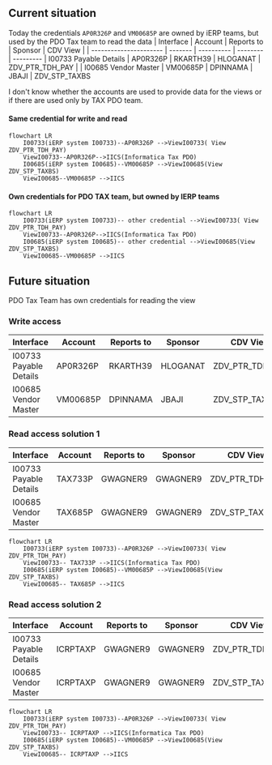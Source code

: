 
## Current situation

Today the credentials `AP0R326P` and `VM00685P` are owned by iERP teams, but used by the PDO Tax team to read the data
| Interface              | Account     | Reports to | Sponsor  | CDV View |
| ---------------------- | -------     | ---------- | -------- | --------- 
| I00733 Payable Details | AP0R326P    | RKARTH39   | HLOGANAT | ZDV_PTR_TDH_PAY |
| I00685 Vendor Master   | VM00685P    | DPINNAMA   | JBAJI    | ZDV_STP_TAXBS

I don't know whether the accounts are used to provide data for the views or if there are used only by TAX PDO team.

#### Same credential for write and read 

```mermaid
flowchart LR
    I00733(iERP system I00733)--AP0R326P -->ViewI00733( View ZDV_PTR_TDH_PAY)
    ViewI00733--AP0R326P-->IICS(Informatica Tax PDO)
    I00685(iERP system I00685)--VM00685P -->ViewI00685(View ZDV_STP_TAXBS)
    ViewI00685--VM00685P -->IICS
```    

#### Own credentials for PDO TAX team, but owned by IERP teams
```mermaid
flowchart LR
    I00733(iERP system I00733)-- other credential -->ViewI00733( View ZDV_PTR_TDH_PAY)
    ViewI00733--AP0R326P-->IICS(Informatica Tax PDO)
    I00685(iERP system I00685)-- other credential -->ViewI00685(View ZDV_STP_TAXBS)
    ViewI00685--VM00685P -->IICS
```    

## Future situation

PDO Tax Team has own credentials for reading the view

### Write access
| Interface              | Account     | Reports to | Sponsor  | CDV View |
| ---------------------- | -------     | ---------- | -------- | --------- 
| I00733 Payable Details | AP0R326P    | RKARTH39   | HLOGANAT | ZDV_PTR_TDH_PAY |
| I00685 Vendor Master   | VM00685P    | DPINNAMA   | JBAJI    | ZDV_STP_TAXBS

### Read access solution 1
| Interface              | Account    | Reports to | Sponsor  | CDV View |
| ---------------------- | -------    | ---------- | -------- | --------- 
| I00733 Payable Details | TAX733P    | GWAGNER9   | GWAGNER9 | ZDV_PTR_TDH_PAY |
| I00685 Vendor Master   | TAX685P    | GWAGNER9   | GWAGNER9 | ZDV_STP_TAXBS

```mermaid
flowchart LR
    I00733(iERP system I00733)--AP0R326P -->ViewI00733( View ZDV_PTR_TDH_PAY)
    ViewI00733-- TAX733P -->IICS(Informatica Tax PDO)
    I00685(iERP system I00685)--VM00685P -->ViewI00685(View ZDV_STP_TAXBS)
    ViewI00685-- TAX685P -->IICS

```    
### Read access solution 2
| Interface              | Account    | Reports to | Sponsor  | CDV View |
| ---------------------- | -------    | ---------- | -------- | --------- 
| I00733 Payable Details | ICRPTAXP    | GWAGNER9   | GWAGNER9 | ZDV_PTR_TDH_PAY |
| I00685 Vendor Master   | ICRPTAXP    | GWAGNER9   | GWAGNER9 | ZDV_STP_TAXBS

```mermaid
flowchart LR
    I00733(iERP system I00733)--AP0R326P -->ViewI00733( View ZDV_PTR_TDH_PAY)
    ViewI00733-- ICRPTAXP -->IICS(Informatica Tax PDO)
    I00685(iERP system I00685)--VM00685P -->ViewI00685(View ZDV_STP_TAXBS)
    ViewI00685-- ICRPTAXP -->IICS

```    
